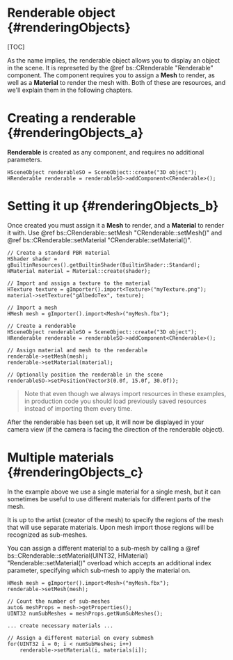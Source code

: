 Renderable object						{#renderingObjects}
===============
[TOC]

As the name implies, the renderable object allows you to display an object in the scene. It is represeted by the @ref bs::CRenderable "Renderable" component. The component requires you to assign a **Mesh** to render, as well as a **Material** to render the mesh with. Both of these are resources, and we'll explain them in the following chapters.

# Creating a renderable {#renderingObjects_a}
**Renderable** is created as any component, and requires no additional parameters.

~~~~~~~~~~~~~{.cpp}
HSceneObject renderableSO = SceneObject::create("3D object");
HRenderable renderable = renderableSO->addComponent<CRenderable>();
~~~~~~~~~~~~~

# Setting it up {#renderingObjects_b}
Once created you must assign it a **Mesh** to render, and a **Material** to render it with. Use @ref bs::CRenderable::setMesh "CRenderable::setMesh()" and @ref bs::CRenderable::setMaterial "CRenderable::setMaterial()".

~~~~~~~~~~~~~{.cpp}
// Create a standard PBR material
HShader shader = gBuiltinResources().getBuiltinShader(BuiltinShader::Standard);
HMaterial material = Material::create(shader);

// Import and assign a texture to the material
HTexture texture = gImporter().import<Texture>("myTexture.png");
material->setTexture("gAlbedoTex", texture);

// Import a mesh
HMesh mesh = gImporter().import<Mesh>("myMesh.fbx");

// Create a renderable
HSceneObject renderableSO = SceneObject::create("3D object");
HRenderable renderable = renderableSO->addComponent<CRenderable>();

// Assign material and mesh to the renderable
renderable->setMesh(mesh);
renderable->setMaterial(material);

// Optionally position the renderable in the scene
renderableSO->setPosition(Vector3(0.0f, 15.0f, 30.0f));
~~~~~~~~~~~~~

> Note that even though we always import resources in these examples, in production code you should load previously saved resources instead of importing them every time.

After the renderable has been set up, it will now be displayed in your camera view (if the camera is facing the direction of the renderable object).

# Multiple materials {#renderingObjects_c}
In the example above we use a single material for a single mesh, but it can sometimes be useful to use different materials for different parts of the mesh.

It is up to the artist (creator of the mesh) to specify the regions of the mesh that will use separate materials. Upon mesh import those regions will be recognized as sub-meshes.

You can assign a different material to a sub-mesh by calling a @ref bs::CRenderable::setMaterial(UINT32, HMaterial) "Renderable::setMaterial()" overload which accepts an additional index parameter, specifying which sub-mesh to apply the material on.

~~~~~~~~~~~~~{.cpp}
HMesh mesh = gImporter().import<Mesh>("myMesh.fbx");
renderable->setMesh(mesh);

// Count the number of sub-meshes
auto& meshProps = mesh->getProperties();
UINT32 numSubMeshes = meshProps.getNumSubMeshes();

... create necessary materials ...

// Assign a different material on every submesh
for(UINT32 i = 0; i < numSubMeshes; i++)
	renderable->setMaterial(i, materials[i]);
~~~~~~~~~~~~~